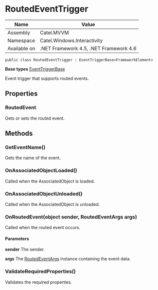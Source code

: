 

# RoutedEventTrigger

Name|Value
---|---
Assembly|Catel.MVVM
Namespace|Catel.Windows.Interactivity
Available on|.NET Framework 4.5, .NET Framework 4.6

```
public class RoutedEventTrigger : EventTriggerBase<FrameworkElement>
```

**Base types**
[EventTriggerBase]()


Event trigger that supports routed events.



## Properties

### RoutedEvent

Gets or sets the routed event.



## Methods

### GetEventName()

Gets the name of the event.



### OnAssociatedObjectLoaded()

Called when the AssociatedObject is loaded.



### OnAssociatedObjectUnloaded()

Called when the AssociatedObject is unloaded.



### OnRoutedEvent(object sender, RoutedEventArgs args)

Called when the routed event occurs.

#### Parameters

**sender**
The sender.

**args**
The [RoutedEventArgs](#) instance containing the event data.



### ValidateRequiredProperties()

Validates the required properties.



